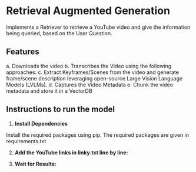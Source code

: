 # Retrieval Augmented Generation
Implements a Retriever to retrieve a YouTube video and give the information being queried, based on the User Question.

## Features
a. Downloads the video
b. Transcribes the Video using the following approaches:
c. Extract Keyframes/Scenes from the video and generate frame/scene description leveraging open-source Large Vision Language Models (LVLMs).
d. Captures the Video Metadata
e. Chunk the video metadata and store it in a VectorDB

## Instructions to run the model

1. **Install Dependencies**

Install the required packages using pip. The required packages are given in requirements.txt

2. **Add the YouTube links in linky.txt line by line:**

3. **Wait for Results:**
